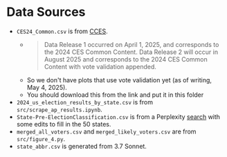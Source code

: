 # Data Sources

- `CES24_Common.csv` is from [CCES](https://dataverse.harvard.edu/dataset.xhtml?persistentId=doi:10.7910/DVN/X11EP6).
    - > Data Release 1 occurred on April 1, 2025, and corresponds to the 2024 CES Common Content. Data Release 2 will occur in August 2025 and corresponds to the 2024 CES Common Content with vote validation appended.
    - So we don't have plots that use vote validation yet (as of writing, May 4, 2025).
    - You should download this from the link and put it in this folder
- `2024_us_election_results_by_state.csv` is from `src/scrape_ap_results.ipynb`.
- `State-Pre-ElectionClassification.csv` is from a Perplexity [search](https://www.perplexity.ai/search/for-the-us-2024-election-which-ykL4.tR3T7WPD.u9TNCGWQ#1) with some edits to fill in the 50 states.
- `merged_all_voters.csv` and `merged_likely_voters.csv` are from `src/figure_4.py`.
- `state_abbr.csv` is generated from 3.7 Sonnet.